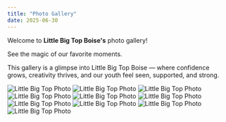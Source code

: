 ```yaml
---
title: "Photo Gallery"
date: 2025-06-30
---
```


Welcome to **Little Big Top Boise's** photo gallery!

See the magic of our favorite moments. 

This gallery is a glimpse into Little Big Top Boise — where confidence grows, creativity thrives, and our youth feel seen, supported, and strong. 

![Little Big Top Photo](/images/gallery/gallery1.jpg)
![Little Big Top Photo](/images/gallery/gallery2.jpg)
![Little Big Top Photo](/images/gallery/gallery3.jpg)
![Little Big Top Photo](/images/gallery/gallery4.jpg)
![Little Big Top Photo](/images/gallery/gallery5.jpg)
![Little Big Top Photo](/images/gallery/gallery6.jpg)
![Little Big Top Photo](/images/gallery/gallery7.jpg)
![Little Big Top Photo](/images/gallery/gallery8.jpg)
![Little Big Top Photo](/images/gallery/gallery9.jpg)
![Little Big Top Photo](/images/gallery/gallery10.jpg)
